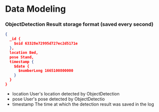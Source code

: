 # Data Modeling

### ObjectDetection Result storage format (saved every second)

```json
{
  _id {
    $oid 63328e72995d727ec2d5171e
  },
  location Bed, 
  pose Stand,
  timestamp {
    $date {
      $numberLong 1665100800000
    }
  }
}
```

- location User's location detected by ObjectDetection
- pose User's pose detected by ObjectDetectio
- timestamp The time at which the detection result was saved in the log